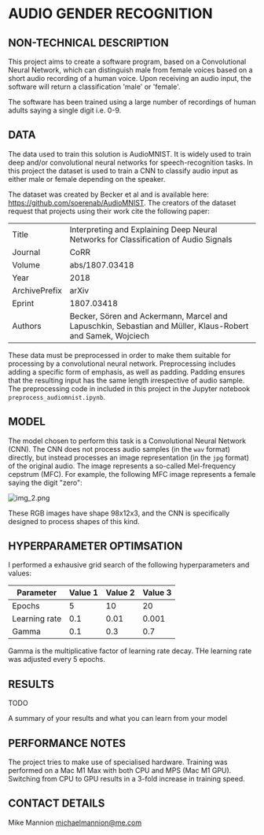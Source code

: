 # AUDIO GENDER RECOGNITION 


## NON-TECHNICAL DESCRIPTION

This project aims to create a software program, based on a Convolutional Neural Network, which can 
distinguish male from female voices based on a short audio recording of a human voice. Upon receiving
an audio input, the software will return a classification 'male' or 'female'. 

The software has been trained using a large number of recordings of human adults saying a single digit i.e. 0-9. 

## DATA

The data used to train this solution is  AudioMNIST. It is widely used to train deep and/or convolutional neural 
networks for speech-recognition tasks. In this project the dataset is used to train a CNN to classify audio input as 
either male or female depending on the speaker.

The dataset was created by Becker et al and is available here: https://github.com/soerenab/AudioMNIST.
The creators of the dataset request that projects using their work cite the following paper:

|          |                        |
| ------------- |------------------------------------------------------------------------------------------------------------|
| Title         | Interpreting and Explaining Deep Neural Networks for Classification of Audio Signals                       |
| Journal       | CoRR |
| Volume        | abs/1807.03418 |
| Year          | 2018 |
| ArchivePrefix | arXiv |
| Eprint        | 1807.03418 |
| Authors       | Becker, Sören and Ackermann, Marcel and Lapuschkin, Sebastian and Müller, Klaus-Robert and Samek, Wojciech |

These data must be preprocessed in order to make them suitable for processing by a convolutional neural network.
Preprocessing includes adding a specific form of emphasis, as well as padding. Padding ensures that the resulting input 
has the same length irrespective of audio sample. 
The preprocessing code in included in this project in the Jupyter notebook 
```preprocess_audiomnist.ipynb```.  

## MODEL 

The model chosen to perform this task is a Convolutional Neural Network (CNN). The CNN does not process audio samples (in the ```wav``` format) directly, but instead processes an image representation (in the ```jpg``` format) of the original audio. The image represents a so-called Mel-frequency cepstrum (MFC). For example, the following MFC image represents a female saying the digit "zero": 

![img_2.png](img_2.png)
   
These RGB images have shape 98x12x3, and the CNN is specifically designed to process shapes of this kind.                                

## HYPERPARAMETER OPTIMSATION

I performed a exhausive grid search of the following hyperparameters and values:

| Parameter     | Value 1 | Value 2 | Value 3 |
|---------------|---------|---------|---------|
| Epochs        | 5       | 10      | 20      |
| Learning rate | 0.1     | 0.01    | 0.001   |
| Gamma         | 0.1     | 0.3     | 0.7     |

Gamma is the multiplicative factor of learning rate decay. THe learning rate was adjusted every 5 epochs.

## RESULTS

TODO

A summary of your results and what you can learn from your model 

## PERFORMANCE NOTES

The project tries to make use of specialised hardware. Training was performed on a Mac M1 Max with both CPU and MPS (Mac M1 GPU). Switching from CPU to GPU results in a 3-fold increase in training speed.  

## CONTACT DETAILS

Mike Mannion
michaelmannion@me.com

 

